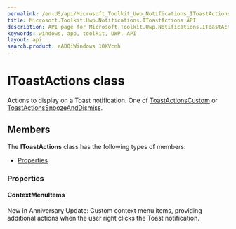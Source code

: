 ```yaml
---
permalink: /en-US/api/Microsoft_Toolkit_Uwp_Notifications_IToastActions.htm
title: Microsoft.Toolkit.Uwp.Notifications.IToastActions API 
description: API page for Microsoft.Toolkit.Uwp.Notifications.IToastActions
keywords: windows, app, toolkit, UWP, API
layout: api
search.product: eADQiWindows 10XVcnh
---
```



# IToastActions class

Actions to display on a Toast notification. One of [ToastActionsCustom](Microsoft_Toolkit_Uwp_Notifications_ToastActionsCustom.htm) or [ToastActionsSnoozeAndDismiss](Microsoft_Toolkit_Uwp_Notifications_ToastActionsSnoozeAndDismiss.htm).

## Members

The **IToastActions** class has the following types of members:

* [Properties](#Properties)

### Properties

#### ContextMenuItems

New in Anniversary Update: Custom context menu items, providing additional actions when the user right clicks the Toast notification.



